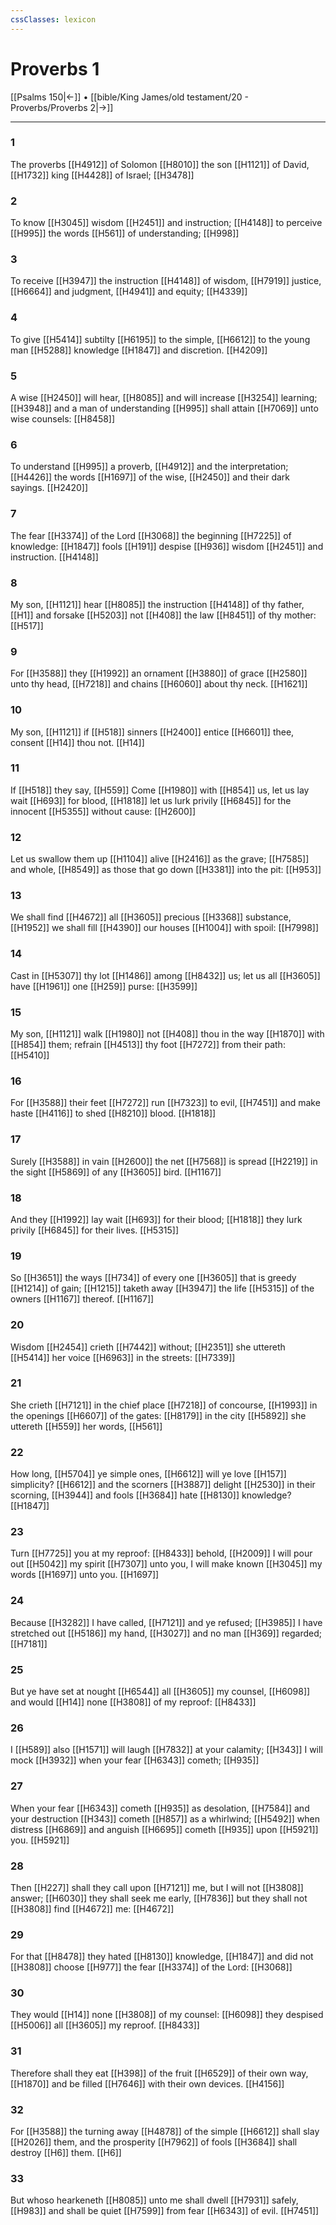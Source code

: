 ```yaml
---
cssClasses: lexicon
---
```

# Proverbs 1

[[Psalms 150|←]] • [[bible/King James/old testament/20 - Proverbs/Proverbs 2|→]]

---

### 1
The proverbs [[H4912]] of Solomon [[H8010]] the son [[H1121]] of David, [[H1732]] king [[H4428]] of Israel; [[H3478]]

### 2
To know [[H3045]] wisdom [[H2451]] and instruction; [[H4148]] to perceive [[H995]] the words [[H561]] of understanding; [[H998]]

### 3
To receive [[H3947]] the instruction [[H4148]] of wisdom, [[H7919]] justice, [[H6664]] and judgment, [[H4941]] and equity; [[H4339]]

### 4
To give [[H5414]] subtilty [[H6195]] to the simple, [[H6612]] to the young man [[H5288]] knowledge [[H1847]] and discretion. [[H4209]]

### 5
A wise [[H2450]] will hear, [[H8085]] and will increase [[H3254]] learning; [[H3948]] and a man of understanding [[H995]] shall attain [[H7069]] unto wise counsels: [[H8458]]

### 6
To understand [[H995]] a proverb, [[H4912]] and the interpretation; [[H4426]] the words [[H1697]] of the wise, [[H2450]] and their dark sayings. [[H2420]]

### 7
The fear [[H3374]] of the Lord [[H3068]] the beginning [[H7225]] of knowledge: [[H1847]] fools [[H191]] despise [[H936]] wisdom [[H2451]] and instruction. [[H4148]]

### 8
My son, [[H1121]] hear [[H8085]] the instruction [[H4148]] of thy father, [[H1]] and forsake [[H5203]] not [[H408]] the law [[H8451]] of thy mother: [[H517]]

### 9
For [[H3588]] they [[H1992]] an ornament [[H3880]] of grace [[H2580]] unto thy head, [[H7218]] and chains [[H6060]] about thy neck. [[H1621]]

### 10
My son, [[H1121]] if [[H518]] sinners [[H2400]] entice [[H6601]] thee, consent [[H14]] thou not. [[H14]]

### 11
If [[H518]] they say, [[H559]] Come [[H1980]] with [[H854]] us, let us lay wait [[H693]] for blood, [[H1818]] let us lurk privily [[H6845]] for the innocent [[H5355]] without cause: [[H2600]]

### 12
Let us swallow them up [[H1104]] alive [[H2416]] as the grave; [[H7585]] and whole, [[H8549]] as those that go down [[H3381]] into the pit: [[H953]]

### 13
We shall find [[H4672]] all [[H3605]] precious [[H3368]] substance, [[H1952]] we shall fill [[H4390]] our houses [[H1004]] with spoil: [[H7998]]

### 14
Cast in [[H5307]] thy lot [[H1486]] among [[H8432]] us; let us all [[H3605]] have [[H1961]] one [[H259]] purse: [[H3599]]

### 15
My son, [[H1121]] walk [[H1980]] not [[H408]] thou in the way [[H1870]] with [[H854]] them; refrain [[H4513]] thy foot [[H7272]] from their path: [[H5410]]

### 16
For [[H3588]] their feet [[H7272]] run [[H7323]] to evil, [[H7451]] and make haste [[H4116]] to shed [[H8210]] blood. [[H1818]]

### 17
Surely [[H3588]] in vain [[H2600]] the net [[H7568]] is spread [[H2219]] in the sight [[H5869]] of any [[H3605]] bird. [[H1167]]

### 18
And they [[H1992]] lay wait [[H693]] for their blood; [[H1818]] they lurk privily [[H6845]] for their lives. [[H5315]]

### 19
So [[H3651]] the ways [[H734]] of every one [[H3605]] that is greedy [[H1214]] of gain; [[H1215]] taketh away [[H3947]] the life [[H5315]] of the owners [[H1167]] thereof. [[H1167]]

### 20
Wisdom [[H2454]] crieth [[H7442]] without; [[H2351]] she uttereth [[H5414]] her voice [[H6963]] in the streets: [[H7339]]

### 21
She crieth [[H7121]] in the chief place [[H7218]] of concourse, [[H1993]] in the openings [[H6607]] of the gates: [[H8179]] in the city [[H5892]] she uttereth [[H559]] her words, [[H561]]

### 22
How long, [[H5704]] ye simple ones, [[H6612]] will ye love [[H157]] simplicity? [[H6612]] and the scorners [[H3887]] delight [[H2530]] in their scorning, [[H3944]] and fools [[H3684]] hate [[H8130]] knowledge? [[H1847]]

### 23
Turn [[H7725]] you at my reproof: [[H8433]] behold, [[H2009]] I will pour out [[H5042]] my spirit [[H7307]] unto you, I will make known [[H3045]] my words [[H1697]] unto you. [[H1697]]

### 24
Because [[H3282]] I have called, [[H7121]] and ye refused; [[H3985]] I have stretched out [[H5186]] my hand, [[H3027]] and no man [[H369]] regarded; [[H7181]]

### 25
But ye have set at nought [[H6544]] all [[H3605]] my counsel, [[H6098]] and would [[H14]] none [[H3808]] of my reproof: [[H8433]]

### 26
I [[H589]] also [[H1571]] will laugh [[H7832]] at your calamity; [[H343]] I will mock [[H3932]] when your fear [[H6343]] cometh; [[H935]]

### 27
When your fear [[H6343]] cometh [[H935]] as desolation, [[H7584]] and your destruction [[H343]] cometh [[H857]] as a whirlwind; [[H5492]] when distress [[H6869]] and anguish [[H6695]] cometh [[H935]] upon [[H5921]] you. [[H5921]]

### 28
Then [[H227]] shall they call upon [[H7121]] me, but I will not [[H3808]] answer; [[H6030]] they shall seek me early, [[H7836]] but they shall not [[H3808]] find [[H4672]] me: [[H4672]]

### 29
For that [[H8478]] they hated [[H8130]] knowledge, [[H1847]] and did not [[H3808]] choose [[H977]] the fear [[H3374]] of the Lord: [[H3068]]

### 30
They would [[H14]] none [[H3808]] of my counsel: [[H6098]] they despised [[H5006]] all [[H3605]] my reproof. [[H8433]]

### 31
Therefore shall they eat [[H398]] of the fruit [[H6529]] of their own way, [[H1870]] and be filled [[H7646]] with their own devices. [[H4156]]

### 32
For [[H3588]] the turning away [[H4878]] of the simple [[H6612]] shall slay [[H2026]] them, and the prosperity [[H7962]] of fools [[H3684]] shall destroy [[H6]] them. [[H6]]

### 33
But whoso hearkeneth [[H8085]] unto me shall dwell [[H7931]] safely, [[H983]] and shall be quiet [[H7599]] from fear [[H6343]] of evil. [[H7451]]